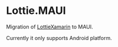# Lottie.MAUI

Migration of [LottieXamarin](https://github.com/Baseflow/LottieXamarin) to MAUI. 

Currently it only supports Android platform.

